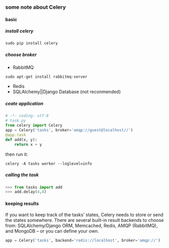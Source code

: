 ### some note about Celery
#### basic
##### install celery
```
sudo pip install celery
```
##### choose broker
* RabbitMQ
```
sudo apt-get install rabbitmq-server
```
* Redis
* SQLAlchemy||Django Database (not reconmended)

##### ceate application
```python
# -*- coding: utf-8
# task.py
from celery import Celery
app = Celery('tasks', broker='amqp://guest@localhost//')
@app.task
def add(x, y):
	return x + y
```
then run it:
```
celery -A tasks worker --loglevel=info
```
##### calling the task
```python
>>> from tasks import add
>>> add.delay(4,4)
```
#### keeping results 
If you want to keep track of the tasks’ states, Celery needs to store or send the states somewhere. There are several built-in result backends to choose from: SQLAlchemy/Django ORM, Memcached, Redis, AMQP (RabbitMQ), and MongoDB – or you can define your own.
```python
app = Celery('tasks', backend='redis://localhost', broker='amqp://')
```